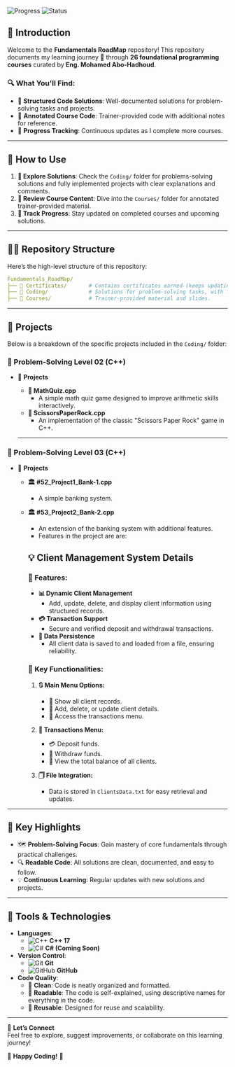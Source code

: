 ![Progress](https://img.shields.io/badge/Completed_Courses-10%2F26-blue?style=for-the-badge)
![Status](https://img.shields.io/badge/Status-Work_In_Progress-orange?style=for-the-badge)

## 📘 Introduction

Welcome to the **Fundamentals RoadMap** repository! This repository documents my learning journey 🔬 through **26 foundational programming courses** curated by **Eng. Mohamed Abo-Hadhoud**.

### 🔍 What You'll Find:

- 📂 **Structured Code Solutions**: Well-documented solutions for problem-solving tasks and projects.
- 📝 **Annotated Course Code**: Trainer-provided code with additional notes for reference.
- 🚀 **Progress Tracking**: Continuous updates as I complete more courses.

---

## 🚀 How to Use

1. **🔧 Explore Solutions**: Check the `Coding/` folder for problems-solving solutions and fully implemented projects with clear explanations and comments.
2. **📓 Review Course Content**: Dive into the `Courses/` folder for annotated trainer-provided material.
3. **🔢 Track Progress**: Stay updated on completed courses and upcoming solutions.

---

## 💂️‍♂️ Repository Structure

Here’s the high-level structure of this repository:

```yaml
Fundamentals_RoadMap/
├── 📁 Certificates/       # Contains certificates earned (keeps updating).
├── 📁 Coding/             # Solutions for problem-solving tasks, with full projects.
├── 📁 Courses/            # Trainer-provided material and slides.
```

---

## 📂 Projects

Below is a breakdown of the specific projects included in the `Coding/` folder:

### **🔢 Problem-Solving Level 02 (C++)**

- 📁 **Projects**
  - **🎯 MathQuiz.cpp**
    - A simple math quiz game designed to improve arithmetic skills interactively.
  - **🔷 ScissorsPaperRock.cpp**
    - An implementation of the classic "Scissors Paper Rock" game in C++.

  ---

### **🔢 Problem-Solving Level 03 (C++)**

- 📁 **Projects**
  - **🏛️ #52\_Project1\_Bank-1.cpp**
    - A simple banking system.
  - **🏛️ #53\_Project2\_Bank-2.cpp**
    - An extension of the banking system with additional features.
    - Features in the project are are:
    ## 💡 Client Management System Details
    ### 🌟 Features:

    - **📊 Dynamic Client Management**
      - Add, update, delete, and display client information using structured records.
    - **💳 Transaction Support**
      - Secure and verified deposit and withdrawal transactions.
    - **🔐 Data Persistence**
      - All client data is saved to and loaded from a file, ensuring reliability.

    ### 🔧 Key Functionalities:
    
    1. **🔃 Main Menu Options:**
    
       - 🔐 Show all client records.
       - 📂 Add, delete, or update client details.
       - 🔢 Access the transactions menu.
    
    2. **🔄 Transactions Menu:**
    
       - 💳 Deposit funds.
       - 💸 Withdraw funds.
       - 🔢 View the total balance of all clients.
    
    3. **🗍️ File Integration:**
    
       - Data is stored in `ClientsData.txt` for easy retrieval and updates.

---

## 🌟 Key Highlights

- 🗺 **Problem-Solving Focus**: Gain mastery of core fundamentals through practical challenges.
- 🔍 **Readable Code**: All solutions are clean, documented, and easy to follow.
- 💡 **Continuous Learning**: Regular updates with new solutions and projects.

---

## 🔧 Tools & Technologies

- **Languages**:  
  - ![C++](https://img.icons8.com/color/48/000000/c-plus-plus-logo.png) **C++ 17**  
  - ![C#](https://img.icons8.com/color/48/000000/c-sharp-logo.png) **C# (Coming Soon)**  
- **Version Control**:  
  - ![Git](https://img.icons8.com/color/48/000000/git.png) **Git**  
  - ![GitHub](https://img.icons8.com/material-outlined/48/000000/github.png) **GitHub**  
- **Code Quality**:
  - 🦼 **Clean**: Code is neatly organized and formatted.
  - 📖 **Readable**: The code is self-explained, using descriptive names for everything in the code.
  - 🔄 **Reusable**: Designed for reuse and scalability.

---

🔗 **Let’s Connect**\
Feel free to explore, suggest improvements, or collaborate on this learning journey!

🎉 **Happy Coding!** 🚀
